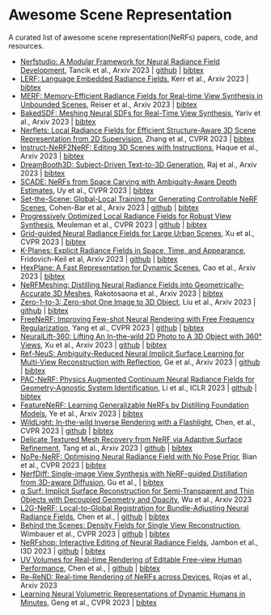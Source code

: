 # Awesome Scene Representation

A curated list of awesome scene representation(NeRFs) papers, code, and resources.

- [Nerfstudio: A Modular Framework for Neural Radiance Field Development](https://docs.nerf.studio/en/latest/), Tancik et al., Arxiv 2023 | [github](https://github.com/nerfstudio-project/nerfstudio/) | [bibtex](./citations/nerfstudio.txt)
- [LERF: Language Embedded Radiance Fields](https://www.lerf.io/), Kerr et al., Arxiv 2023 | [bibtex](./citations/lerf.txt)
- [MERF: Memory-Efficient Radiance Fields for Real-time View Synthesis in Unbounded Scenes](https://merf42.github.io/), Reiser et al., Arxiv 2023 | [bibtex](./citations/merf.txt)
- [BakedSDF: Meshing Neural SDFs for Real-Time View Synthesis](https://bakedsdf.github.io/), Yariv et al., Arxiv 2023 | [bibtex](./citations/bakedsdf.txt) 
- [Nerflets: Local Radiance Fields for Efficient Structure-Aware 3D Scene Representation from 2D Supervision](https://jetd1.github.io/nerflets-web/), Zhang et al., CVPR 2023 | [bibtex](./citations/nerflets.txt)
- [Instruct-NeRF2NeRF: Editing 3D Scenes with Instructions](https://instruct-nerf2nerf.github.io/), Haque et al., Arxiv 2023 | [bibtex](./citations/instructnerf2023.txt)
- [DreamBooth3D: Subject-Driven Text-to-3D Generation](https://dreambooth3d.github.io/), Raj et al., Arxiv 2023 | [bibtex](./citations/dreambooth3d.txt)
- [SCADE: NeRFs from Space Carving with Ambiguity-Aware Depth Estimates](https://scade-spacecarving-nerfs.github.io/), Uy et al., CVPR 2023 | [bibtex](./citations/scade.txt)
- [Set-the-Scene: Global-Local Training for Generating Controllable NeRF Scenes](https://danacohen95.github.io/Set-the-Scene/), Cohen-Bar et al., Arxiv 2023 | [github](https://github.com/DanaCohen95/Set-the-Scene) | [bibtex](./citations/setthescene.txt)
- [Progressively Optimized Local Radiance Fields for Robust View Synthesis](https://localrf.github.io/), Meuleman et al., CVPR 2023 | [github](https://github.com/facebookresearch/localrf) | [bibtex](./citations/localrf.txt)
- [Grid-guided Neural Radiance Fields for Large Urban Scenes](https://city-super.github.io/gridnerf/), Xu et al., CVPR 2023 | [bibtex](./citations/gridnerf.txt)
- [K-Planes: Explicit Radiance Fields in Space, Time, and Appearance](https://sarafridov.github.io/K-Planes/), Fridovich-Keil et al, Arxiv 2023 | [github](https://github.com/sarafridov/K-Planes) | [bibtex](./citations/kplanes.txt)
- [HexPlane: A Fast Representation for Dynamic Scenes](https://caoang327.github.io/HexPlane/), Cao et al., Arxiv 2023 | [bibtex](./citations/hexplane.txt)
- [NeRFMeshing: Distilling Neural Radiance Fields into Geometrically-Accurate 3D Meshes](https://arxiv.org/abs/2303.09431), Rakotosaona et al., Arxiv 2023 | [bibtex](./citations/nerfmeshing.txt)
- [Zero-1-to-3: Zero-shot One Image to 3D Object](https://zero123.cs.columbia.edu/), Liu et al., Arxiv 2023 | [github](https://github.com/cvlab-columbia/zero123) | [bibtex](./citations/zero123.txt)
- [FreeNeRF: Improving Few-shot Neural Rendering with Free Frequency Regularization](https://jiawei-yang.github.io/FreeNeRF/), Yang et al., CVPR 2023 | [github](https://github.com/Jiawei-Yang/FreeNeRF) | [bibtex](./citations/freenerf.txt)
- [NeuralLift-360: Lifting An In-the-wild 2D Photo to A 3D Object with 360° Views](https://vita-group.github.io/NeuralLift-360/), Xu et al., Arxiv 2023 | [github](https://github.com/VITA-Group/NeuralLift-360) | [bibtex](./citations/neuralLift.txt)
- [Ref-NeuS: Ambiguity-Reduced Neural Implicit Surface Learning for Multi-View Reconstruction with Reflection](https://g3956.github.io/), Ge et al., Arxiv 2023 | [github](https://github.com/g3956/Ref-NeuS) | [bibtex](./citations/refneus.txt)
- [PAC-NeRF: Physics Augmented Continuum Neural Radiance Fields for Geometry-Agnostic System Identification](https://sites.google.com/view/PAC-NeRF), Li et al., ICLR 2023 | [github](https://github.com/xuan-li/PAC-NeRF) | [bibtex](./citations/pacnerf.txt)
- [FeatureNeRF: Learning Generalizable NeRFs by Distilling Foundation Models](https://jianglongye.com/featurenerf/), Ye et al., Arxiv 2023 | [bibtex](./citations/featurenerf.txt)
- [WildLight: In-the-wild Inverse Rendering with a Flashlight](https://junxuan-li.github.io/wildlight-website/), Chen, et al., CVPR 2023 | [github](https://github.com/za-cheng/WildLight) | [bibtex](./citations/wildlight.txt)
- [Delicate Textured Mesh Recovery from NeRF via Adaptive Surface Refinement](https://me.kiui.moe/nerf2mesh/), Tang et al., Arxiv 2023 | [github](https://github.com/ashawkey/nerf2mesh) | [bibtex](./citations/nerf2mesh.txt)
- [NoPe-NeRF: Optimising Neural Radiance Field with No Pose Prior](https://nope-nerf.active.vision/), Bian et al., CVPR 2023 | [bibtex](./citations/nopenerf.txt)
- [NerfDiff: Single-image View Synthesis with NeRF-guided Distillation from 3D-aware Diffusion](https://jiataogu.me/nerfdiff/), Gu et al., | [bibtex](./citations/nerfdiff.txt)
- [α Surf: Implicit Surface Reconstruction for Semi-Transparent and Thin Objects with Decoupled Geometry and Opacity](https://alphasurf.netlify.app/), Wu et al., Arxiv 2023
- [L2G-NeRF: Local-to-Global Registration for Bundle-Adjusting Neural Radiance Fields](https://rover-xingyu.github.io/L2G-NeRF/), Chen et al., | [github](https://github.com/rover-xingyu/L2G-NeRF) | [bibtex](./citations/l2gnerf.txt)
- [Behind the Scenes: Density Fields for Single View Reconstruction](https://fwmb.github.io/bts/), Wimbauer et al., CVPR 2023 | [github](https://github.com/Brummi/BehindTheScenes) | [bibtex](./citations/behind.txt)
- [NeRFshop: Interactive Editing of Neural Radiance Fields](https://repo-sam.inria.fr/fungraph/nerfshop/), Jambon et al., I3D 2023 | [github](https://github.com/graphdeco-inria/nerfshop) | [bibtex](./citations/nerfshop.txt)
- [UV Volumes for Real-time Rendering of Editable Free-view Human Performance](https://fanegg.github.io/UV-Volumes/), Chen et al., | [github](https://github.com/fanegg/UV-Volumes) | [bibtex](./citations/uvvolumes.txt)
- [Re-ReND: Real-time Rendering of NeRFs across Devices](https://arxiv.org/pdf/2303.08717.pdf), Rojas et al., Arxiv 2023
- [Learning Neural Volumetric Representations of Dynamic Humans in Minutes](https://zju3dv.github.io/instant_nvr/), Geng et al., CVPR 2023 | [bibtex](./citations/instant_nvr.txt)